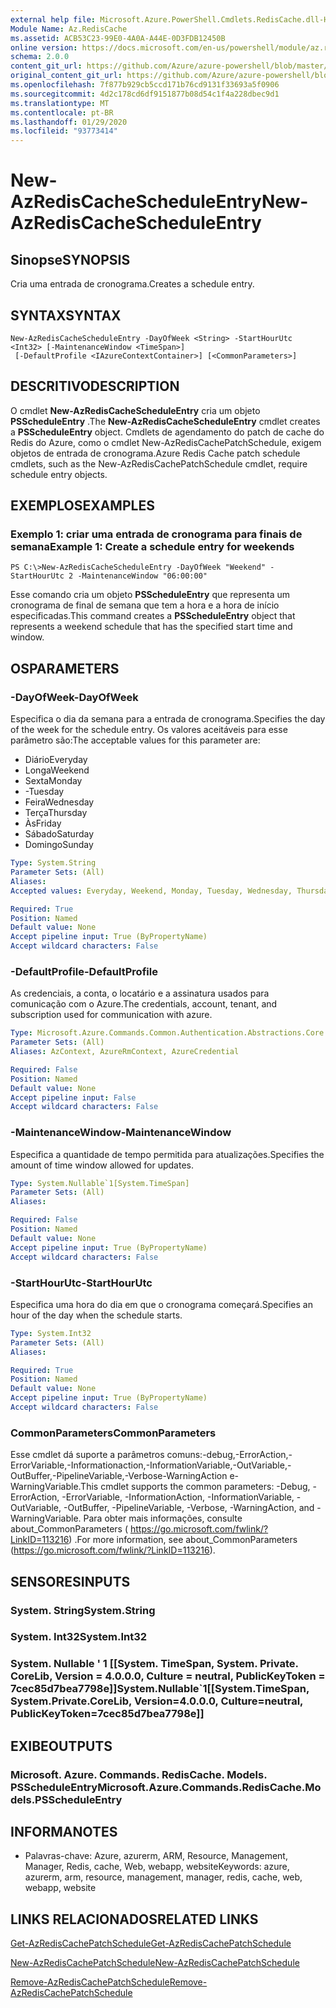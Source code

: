 ```yaml
---
external help file: Microsoft.Azure.PowerShell.Cmdlets.RedisCache.dll-Help.xml
Module Name: Az.RedisCache
ms.assetid: ACB53C23-99E0-4A0A-A44E-0D3FDB12450B
online version: https://docs.microsoft.com/en-us/powershell/module/az.rediscache/new-azrediscachescheduleentry
schema: 2.0.0
content_git_url: https://github.com/Azure/azure-powershell/blob/master/src/RedisCache/RedisCache/help/New-AzRedisCacheScheduleEntry.md
original_content_git_url: https://github.com/Azure/azure-powershell/blob/master/src/RedisCache/RedisCache/help/New-AzRedisCacheScheduleEntry.md
ms.openlocfilehash: 7f877b929cb5ccd171b76cd9131f33693a5f0906
ms.sourcegitcommit: 4d2c178cd6df9151877b08d54c1f4a228dbec9d1
ms.translationtype: MT
ms.contentlocale: pt-BR
ms.lasthandoff: 01/29/2020
ms.locfileid: "93773414"
---
```

# <span data-ttu-id="8cf28-101">New-AzRedisCacheScheduleEntry</span><span class="sxs-lookup"><span data-stu-id="8cf28-101">New-AzRedisCacheScheduleEntry</span></span>

## <span data-ttu-id="8cf28-102">Sinopse</span><span class="sxs-lookup"><span data-stu-id="8cf28-102">SYNOPSIS</span></span>
<span data-ttu-id="8cf28-103">Cria uma entrada de cronograma.</span><span class="sxs-lookup"><span data-stu-id="8cf28-103">Creates a schedule entry.</span></span>

## <span data-ttu-id="8cf28-104">SYNTAX</span><span class="sxs-lookup"><span data-stu-id="8cf28-104">SYNTAX</span></span>

```
New-AzRedisCacheScheduleEntry -DayOfWeek <String> -StartHourUtc <Int32> [-MaintenanceWindow <TimeSpan>]
 [-DefaultProfile <IAzureContextContainer>] [<CommonParameters>]
```

## <span data-ttu-id="8cf28-105">DESCRITIVO</span><span class="sxs-lookup"><span data-stu-id="8cf28-105">DESCRIPTION</span></span>
<span data-ttu-id="8cf28-106">O cmdlet **New-AzRedisCacheScheduleEntry** cria um objeto **PSScheduleEntry** .</span><span class="sxs-lookup"><span data-stu-id="8cf28-106">The **New-AzRedisCacheScheduleEntry** cmdlet creates a **PSScheduleEntry** object.</span></span>
<span data-ttu-id="8cf28-107">Cmdlets de agendamento do patch de cache do Redis do Azure, como o cmdlet New-AzRedisCachePatchSchedule, exigem objetos de entrada de cronograma.</span><span class="sxs-lookup"><span data-stu-id="8cf28-107">Azure Redis Cache patch schedule cmdlets, such as the New-AzRedisCachePatchSchedule cmdlet, require schedule entry objects.</span></span>

## <span data-ttu-id="8cf28-108">EXEMPLOS</span><span class="sxs-lookup"><span data-stu-id="8cf28-108">EXAMPLES</span></span>

### <span data-ttu-id="8cf28-109">Exemplo 1: criar uma entrada de cronograma para finais de semana</span><span class="sxs-lookup"><span data-stu-id="8cf28-109">Example 1: Create a schedule entry for weekends</span></span>
```
PS C:\>New-AzRedisCacheScheduleEntry -DayOfWeek "Weekend" -StartHourUtc 2 -MaintenanceWindow "06:00:00"
```

<span data-ttu-id="8cf28-110">Esse comando cria um objeto **PSScheduleEntry** que representa um cronograma de final de semana que tem a hora e a hora de início especificadas.</span><span class="sxs-lookup"><span data-stu-id="8cf28-110">This command creates a **PSScheduleEntry** object that represents a weekend schedule that has the specified start time and window.</span></span>

## <span data-ttu-id="8cf28-111">OS</span><span class="sxs-lookup"><span data-stu-id="8cf28-111">PARAMETERS</span></span>

### <span data-ttu-id="8cf28-112">-DayOfWeek</span><span class="sxs-lookup"><span data-stu-id="8cf28-112">-DayOfWeek</span></span>
<span data-ttu-id="8cf28-113">Especifica o dia da semana para a entrada de cronograma.</span><span class="sxs-lookup"><span data-stu-id="8cf28-113">Specifies the day of the week for the schedule entry.</span></span>
<span data-ttu-id="8cf28-114">Os valores aceitáveis para esse parâmetro são:</span><span class="sxs-lookup"><span data-stu-id="8cf28-114">The acceptable values for this parameter are:</span></span>
- <span data-ttu-id="8cf28-115">Diário</span><span class="sxs-lookup"><span data-stu-id="8cf28-115">Everyday</span></span> 
- <span data-ttu-id="8cf28-116">Longa</span><span class="sxs-lookup"><span data-stu-id="8cf28-116">Weekend</span></span> 
- <span data-ttu-id="8cf28-117">Sexta</span><span class="sxs-lookup"><span data-stu-id="8cf28-117">Monday</span></span> 
- <span data-ttu-id="8cf28-118">-</span><span class="sxs-lookup"><span data-stu-id="8cf28-118">Tuesday</span></span> 
- <span data-ttu-id="8cf28-119">Feira</span><span class="sxs-lookup"><span data-stu-id="8cf28-119">Wednesday</span></span> 
- <span data-ttu-id="8cf28-120">Terça</span><span class="sxs-lookup"><span data-stu-id="8cf28-120">Thursday</span></span> 
- <span data-ttu-id="8cf28-121">Às</span><span class="sxs-lookup"><span data-stu-id="8cf28-121">Friday</span></span> 
- <span data-ttu-id="8cf28-122">Sábado</span><span class="sxs-lookup"><span data-stu-id="8cf28-122">Saturday</span></span> 
- <span data-ttu-id="8cf28-123">Domingo</span><span class="sxs-lookup"><span data-stu-id="8cf28-123">Sunday</span></span>

```yaml
Type: System.String
Parameter Sets: (All)
Aliases:
Accepted values: Everyday, Weekend, Monday, Tuesday, Wednesday, Thursday, Friday, Saturday, Sunday

Required: True
Position: Named
Default value: None
Accept pipeline input: True (ByPropertyName)
Accept wildcard characters: False
```

### <span data-ttu-id="8cf28-124">-DefaultProfile</span><span class="sxs-lookup"><span data-stu-id="8cf28-124">-DefaultProfile</span></span>
<span data-ttu-id="8cf28-125">As credenciais, a conta, o locatário e a assinatura usados para comunicação com o Azure.</span><span class="sxs-lookup"><span data-stu-id="8cf28-125">The credentials, account, tenant, and subscription used for communication with azure.</span></span>

```yaml
Type: Microsoft.Azure.Commands.Common.Authentication.Abstractions.Core.IAzureContextContainer
Parameter Sets: (All)
Aliases: AzContext, AzureRmContext, AzureCredential

Required: False
Position: Named
Default value: None
Accept pipeline input: False
Accept wildcard characters: False
```

### <span data-ttu-id="8cf28-126">-MaintenanceWindow</span><span class="sxs-lookup"><span data-stu-id="8cf28-126">-MaintenanceWindow</span></span>
<span data-ttu-id="8cf28-127">Especifica a quantidade de tempo permitida para atualizações.</span><span class="sxs-lookup"><span data-stu-id="8cf28-127">Specifies the amount of time window allowed for updates.</span></span>

```yaml
Type: System.Nullable`1[System.TimeSpan]
Parameter Sets: (All)
Aliases:

Required: False
Position: Named
Default value: None
Accept pipeline input: True (ByPropertyName)
Accept wildcard characters: False
```

### <span data-ttu-id="8cf28-128">-StartHourUtc</span><span class="sxs-lookup"><span data-stu-id="8cf28-128">-StartHourUtc</span></span>
<span data-ttu-id="8cf28-129">Especifica uma hora do dia em que o cronograma começará.</span><span class="sxs-lookup"><span data-stu-id="8cf28-129">Specifies an hour of the day when the schedule starts.</span></span>

```yaml
Type: System.Int32
Parameter Sets: (All)
Aliases:

Required: True
Position: Named
Default value: None
Accept pipeline input: True (ByPropertyName)
Accept wildcard characters: False
```

### <span data-ttu-id="8cf28-130">CommonParameters</span><span class="sxs-lookup"><span data-stu-id="8cf28-130">CommonParameters</span></span>
<span data-ttu-id="8cf28-131">Esse cmdlet dá suporte a parâmetros comuns:-debug,-ErrorAction,-ErrorVariable,-Informationaction,-InformationVariable,-OutVariable,-OutBuffer,-PipelineVariable,-Verbose-WarningAction e-WarningVariable.</span><span class="sxs-lookup"><span data-stu-id="8cf28-131">This cmdlet supports the common parameters: -Debug, -ErrorAction, -ErrorVariable, -InformationAction, -InformationVariable, -OutVariable, -OutBuffer, -PipelineVariable, -Verbose, -WarningAction, and -WarningVariable.</span></span> <span data-ttu-id="8cf28-132">Para obter mais informações, consulte about_CommonParameters ( https://go.microsoft.com/fwlink/?LinkID=113216) .</span><span class="sxs-lookup"><span data-stu-id="8cf28-132">For more information, see about_CommonParameters (https://go.microsoft.com/fwlink/?LinkID=113216).</span></span>

## <span data-ttu-id="8cf28-133">SENSORES</span><span class="sxs-lookup"><span data-stu-id="8cf28-133">INPUTS</span></span>

### <span data-ttu-id="8cf28-134">System. String</span><span class="sxs-lookup"><span data-stu-id="8cf28-134">System.String</span></span>

### <span data-ttu-id="8cf28-135">System. Int32</span><span class="sxs-lookup"><span data-stu-id="8cf28-135">System.Int32</span></span>

### <span data-ttu-id="8cf28-136">System. Nullable ' 1 [[System. TimeSpan, System. Private. CoreLib, Version = 4.0.0.0, Culture = neutral, PublicKeyToken = 7cec85d7bea7798e]]</span><span class="sxs-lookup"><span data-stu-id="8cf28-136">System.Nullable\`1[[System.TimeSpan, System.Private.CoreLib, Version=4.0.0.0, Culture=neutral, PublicKeyToken=7cec85d7bea7798e]]</span></span>

## <span data-ttu-id="8cf28-137">EXIBE</span><span class="sxs-lookup"><span data-stu-id="8cf28-137">OUTPUTS</span></span>

### <span data-ttu-id="8cf28-138">Microsoft. Azure. Commands. RedisCache. Models. PSScheduleEntry</span><span class="sxs-lookup"><span data-stu-id="8cf28-138">Microsoft.Azure.Commands.RedisCache.Models.PSScheduleEntry</span></span>

## <span data-ttu-id="8cf28-139">INFORMA</span><span class="sxs-lookup"><span data-stu-id="8cf28-139">NOTES</span></span>
* <span data-ttu-id="8cf28-140">Palavras-chave: Azure, azurerm, ARM, Resource, Management, Manager, Redis, cache, Web, webapp, website</span><span class="sxs-lookup"><span data-stu-id="8cf28-140">Keywords: azure, azurerm, arm, resource, management, manager, redis, cache, web, webapp, website</span></span>

## <span data-ttu-id="8cf28-141">LINKS RELACIONADOS</span><span class="sxs-lookup"><span data-stu-id="8cf28-141">RELATED LINKS</span></span>

[<span data-ttu-id="8cf28-142">Get-AzRedisCachePatchSchedule</span><span class="sxs-lookup"><span data-stu-id="8cf28-142">Get-AzRedisCachePatchSchedule</span></span>](./Get-AzRedisCachePatchSchedule.md)

[<span data-ttu-id="8cf28-143">New-AzRedisCachePatchSchedule</span><span class="sxs-lookup"><span data-stu-id="8cf28-143">New-AzRedisCachePatchSchedule</span></span>](./New-AzRedisCachePatchSchedule.md)

[<span data-ttu-id="8cf28-144">Remove-AzRedisCachePatchSchedule</span><span class="sxs-lookup"><span data-stu-id="8cf28-144">Remove-AzRedisCachePatchSchedule</span></span>](./Remove-AzRedisCachePatchSchedule.md)



